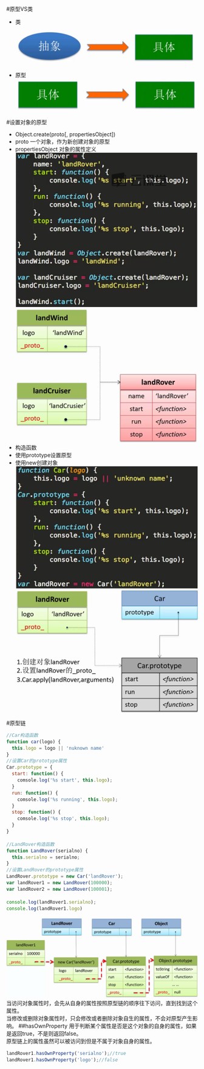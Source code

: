 #原型VS类
* 类  
![class](img/class.png)
* 原型  
![prototype](img/prototype.png)

#设置对象的原型
* Object.create(proto[, propertiesObject])
 * proto 一个对象，作为新创建对象的原型
 * propertiesObject 对象的属性定义  
![proto](img/proto1.png)  
![proto](img/proto2.png)
* 构造函数
 * 使用prototype设置原型
 * 使用new创建对象  
![proto](img/proto3.png)
![proto](img/proto4.png)
 
#原型链
```javascript
//Car构造函数
function car(logo) {
  this.logo = logo || 'nuknown name'
}
//设置Car的prototype属性
Car.prototype = {
  start: function() {
    comsole.log('%s start', this.logo);
  }
  run: function() {
    comsole.log('%s running', this.logo);
  }
  stop: function() {
    comsole.log('%s stop', this.logo);
  }
}

//LandRover构造函数
function LandRover(serialno) {
  this.serialno = serialno;
}
//设置LandRover的prototype属性
LandRover.prototype = new Car('landRover');
var landRover1 = new LandRover(100000);
var landRover2 = new LandRover(100001);

console.log(landRover1.serialno);
console.log(landRover1.logo)
```
![proto-link](img/proto-link.png)  
当访问对象属性时，会先从自身的属性按照原型链的顺序往下访问，直到找到这个属性。  
当修改或删除对象属性时，只会修改或者删除对象自生的属性，不会对原型产生影响。
##hasOwnProperty
用于判断某个属性是否是这个对象的自身的属性，如果是返回true，不是则返回false。  
原型链上的属性虽然可以被访问到但是不属于对象自身的属性。
```javascript
landRover1.hasOwnProperty('serialno');//true
landRover1.hasOwnProperty('logo');//false
```
